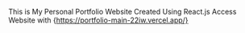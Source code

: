 This is My Personal Portfolio Website Created Using React.js
Access Website with {https://portfolio-main-22iw.vercel.app/}
